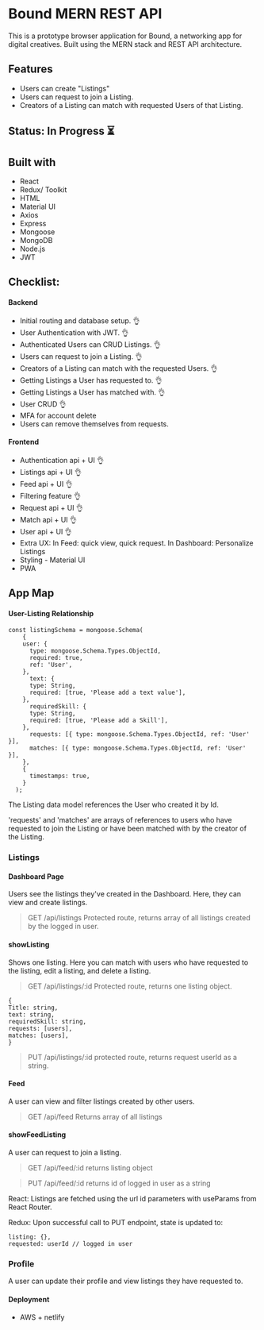 # Bound MERN REST API

This is a prototype browser application for Bound, a networking app for digital creatives. Built using the MERN stack and REST API architecture.

## Features

- Users can create "Listings"
- Users can request to join a Listing.
- Creators of a Listing can match with requested Users of that Listing.

## Status: In Progress :hourglass_flowing_sand:

## Built with

- React
- Redux/ Toolkit
- HTML
- Material UI
- Axios
- Express
- Mongoose
- MongoDB
- Node.js
- JWT

## Checklist:

#### Backend

- Initial routing and database setup. :ok_hand:
- User Authentication with JWT. :ok_hand:
- Authenticated Users can CRUD Listings. :ok_hand:
- Users can request to join a Listing. :ok_hand:
- Creators of a Listing can match with the requested Users. :ok_hand:
- Getting Listings a User has requested to. :ok_hand:
- Getting Listings a User has matched with. :ok_hand:
- User CRUD :ok_hand:
- MFA for account delete
- Users can remove themselves from requests.

#### Frontend

- Authentication api + UI :ok_hand:
- Listings api + UI :ok_hand:
- Feed api + UI :ok_hand:
- Filtering feature :ok_hand:
- Request api + UI :ok_hand:
- Match api + UI :ok_hand:
- User api + UI :ok_hand:
- Extra UX: In Feed: quick view, quick request. In Dashboard: Personalize Listings
- Styling - Material UI
- PWA

## App Map

#### User-Listing Relationship

```
const listingSchema = mongoose.Schema(
    {
    user: {
      type: mongoose.Schema.Types.ObjectId,
      required: true,
      ref: 'User',
    },
      text: {
      type: String,
      required: [true, 'Please add a text value'],
    },
      requiredSkill: {
      type: String,
      required: [true, 'Please add a Skill'],
    },
      requests: [{ type: mongoose.Schema.Types.ObjectId, ref: 'User' }],
      matches: [{ type: mongoose.Schema.Types.ObjectId, ref: 'User' }],
    },
    {
      timestamps: true,
    }
  );

```

The Listing data model references the User who created it by Id.

'requests' and 'matches' are arrays of references to users who have requested to join the Listing or have been matched with by the creator of the Listing.

### Listings

#### Dashboard Page

Users see the listings they've created in the Dashboard. Here, they can view and create listings.

> GET /api/listings
> Protected route, returns array of all listings created by the logged in user.

#### showListing

Shows one listing. Here you can match with users who have requested to the listing, edit a listing, and delete a listing.

> GET /api/listings/:id
> Protected route, returns one listing object.

    {
    Title: string,
    text: string,
    requiredSkill: string,
    requests: [users],
    matches: [users],
    }

> PUT /api/listings/:id
> protected route, returns request userId as a string.

#### Feed

A user can view and filter listings created by other users.

> GET /api/feed
> Returns array of all listings

#### showFeedListing

A user can request to join a listing.

> GET /api/feed/:id
> returns listing object

> PUT /api/feed/:id
> returns id of logged in user as a string

React:
Listings are fetched using the url id parameters with useParams from React Router.

Redux:
Upon successful call to PUT endpoint, state is updated to:

    listing: {},
    requested: userId // logged in user

### Profile

A user can update their profile and view listings they have requested to.

#### Deployment

- AWS + netlify
